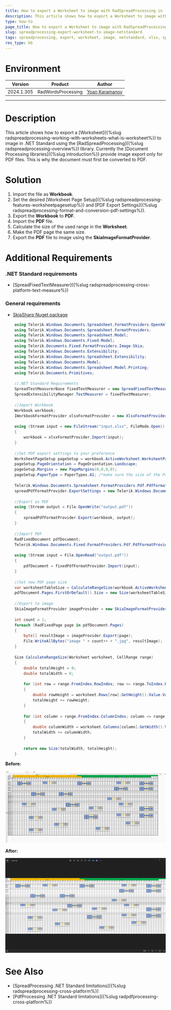 ```yaml
---
title: How to export a Worksheet to image with RadSpreadProcessing in .NET Standard
description: This article shows how to export a Worksheet to image with RadSpreadProcessing in .NET Standard.
type: how-to
page_title: How to export a Worksheet to image with RadSpreadProcessing in .NET Standard
slug: spreadprocessing-export-worksheet-to-image-netstandard
tags: spreadprocessing, export, worksheet, image, netstandard, xlsx, spread
res_type: kb
---
```

# Environment
| Version | Product | Author | 
| --- | --- | ---- | 
| 2024.1.305 | RadWordsProcessing |[Yoan Karamanov](https://www.telerik.com/blogs/author/yoan-karamanov)| 
---
# Description
This article shows how to export a [Worksheet]({%slug radspreadprocessing-working-with-worksheets-what-is-worksheet%}) to image in .NET Standard using the [RadSpreadProcessing]({%slug radspreadprocessing-overview%}) library. Currently the [Document Processing libraries]({%slug introduction%}) provide image export only for PDF files. This is why the document must first be converted to PDF.

# Solution

1. Import the file as __Workbook__.
2. Set the desired [Worksheet Page Setup]({%slug radspreadprocessing-features-worksheetpagesetup%}) and [PDF Export Settings]({%slug radspreadprocessing-format-and-conversion-pdf-settings%}).
3. Export the __Workbook__ to __PDF__.
4. Import the __PDF__ file.
5. Calculate the size of the used range in the __Worksheet__.
6. Make the PDF page the same size.
7. Export the __PDF__ file to image using the __SkiaImageFormatProvider__.

# Additional Requirements

### .NET Standard requirements
* [SpreadFixedTextMeasurer]({%slug radspreadprocessing-cross-platform-text-measure%})
### General requirements
* [SkiaSharp Nuget package](https://www.nuget.org/packages/SkiaSharp/)

```csharp
    using Telerik.Windows.Documents.Spreadsheet.FormatProviders.OpenXml.Xlsx;
    using Telerik.Windows.Documents.Spreadsheet.FormatProviders;
    using Telerik.Windows.Documents.Spreadsheet.Model;
    using Telerik.Windows.Documents.Fixed.Model;
    using Telerik.Documents.Fixed.FormatProviders.Image.Skia;
    using Telerik.Windows.Documents.Extensibility;
    using Telerik.Windows.Documents.Spreadsheet.Extensibility;
    using Telerik.Windows.Documents.Model;
    using Telerik.Windows.Documents.Spreadsheet.Model.Printing;
    using Telerik.Documents.Primitives;

    //.NET Standard Requirements
    SpreadTextMeasurerBase fixedTextMeasurer = new SpreadFixedTextMeasurer();
    SpreadExtensibilityManager.TextMeasurer = fixedTextMeasurer;

    //Import Workbook
    Workbook workbook;
    IWorkbookFormatProvider xlsxFormatProvider = new XlsxFormatProvider();

    using (Stream input = new FileStream("input.xlsx", FileMode.Open))
    {
        workbook = xlsxFormatProvider.Import(input);
    }

    //Set PDF export settings to your preference
    WorksheetPageSetup pageSetup = workbook.ActiveWorksheet.WorksheetPageSetup;
    pageSetup.PageOrientation = PageOrientation.Landscape;
    pageSetup.Margins = new PageMargins(0,0,0,0);
    pageSetup.PaperType = PaperTypes.A1; /*make sure the size of the PaperType is bigger than the dimentions of worksheetTableSizetableSize*/

    Telerik.Windows.Documents.Spreadsheet.FormatProviders.Pdf.PdfFormatProvider spreadPdfFormatProvider = new Telerik.Windows.Documents.Spreadsheet.FormatProviders.Pdf.PdfFormatProvider();
    spreadPdfFormatProvider.ExportSettings = new Telerik.Windows.Documents.Spreadsheet.FormatProviders.Pdf.Export.PdfExportSettings(ExportWhat.ActiveSheet, true);

    //Export as PDF
    using (Stream output = File.OpenWrite("output.pdf"))
    {
        spreadPdfFormatProvider.Export(workbook, output);
    }

    //Import PDF 
    RadFixedDocument pdfDocument;
    Telerik.Windows.Documents.Fixed.FormatProviders.Pdf.PdfFormatProvider fixedPdfFormatProvider = new Telerik.Windows.Documents.Fixed.FormatProviders.Pdf.PdfFormatProvider();

    using (Stream input = File.OpenRead("output.pdf"))
    {
        pdfDocument = fixedPdfFormatProvider.Import(input);
    }

    //Set new PDF page size
    var worksheetTableSize = CalculateRangeSize(workbook.ActiveWorksheet, workbook.ActiveWorksheet.UsedCellRange);
    pdfDocument.Pages.FirstOrDefault().Size = new Size(worksheetTableSize.Width, worksheetTableSize.Height);

    //Export to image
    SkiaImageFormatProvider imageProvider = new SkiaImageFormatProvider();

    int count = 1;
    foreach (RadFixedPage page in pdfDocument.Pages)
    {
        byte[] resultImage = imageProvider.Export(page);
        File.WriteAllBytes("image " + count++ + ".jpg", resultImage);
    }

    Size CalculateRangeSize(Worksheet worksheet, CellRange range)
    {
        double totalHeight = 0;
        double totalWidth = 0;

        for (int row = range.FromIndex.RowIndex; row <= range.ToIndex.RowIndex; row++)
        {
            double rowHeight = worksheet.Rows[row].GetHeight().Value.Value;
            totalHeight += rowHeight;
        }

        for (int column = range.FromIndex.ColumnIndex; column <= range.ToIndex.ColumnIndex; column++)
        {
            double columnWidth = worksheet.Columns[column].GetWidth().Value.Value;
            totalWidth += columnWidth;
        }

        return new Size(totalWidth, totalHeight);
    }

```
__Before:__

  ![Worksheet](images/worksheet-to-image-netstandard-before.png)

__After:__

  ![Worksheet as image](images/worksheet-to-image-netstandard-after.png)

# See Also
* [SpreadProcessing .NET Standard limitations]({%slug radspreadprocessing-cross-platform%}) 
* [PdfProcessing .NET Standard limitations]({%slug radpdfprocessing-cross-platform%}) 